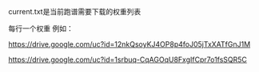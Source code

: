 
current.txt是当前跑谱需要下载的权重列表

每行一个权重
例如：

https://drive.google.com/uc?id=12nkQsoyKJ4OP8p4foJ05jTxXATfGnJ1M

https://drive.google.com/uc?id=1srbuq-CqAGOqU8FxgIfCpr7o1fsSQR5C
